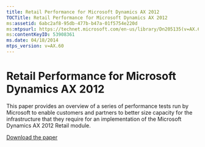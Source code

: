 ```yaml
---
title: Retail Performance for Microsoft Dynamics AX 2012
TOCTitle: Retail Performance for Microsoft Dynamics AX 2012
ms:assetid: 6abc2af8-95db-477b-b47a-01f5754e220d
ms:mtpsurl: https://technet.microsoft.com/en-us/library/Dn205135(v=AX.60)
ms:contentKeyID: 53908361
ms.date: 04/18/2014
mtps_version: v=AX.60
---
```


# Retail Performance for Microsoft Dynamics AX 2012 


This paper provides an overview of a series of performance tests run by Microsoft to enable customers and partners to better size capacity for the infrastructure that they require for an implementation of the Microsoft Dynamics AX 2012 Retail module.

[Download the paper](http://go.microsoft.com/fwlink/?linkid=298965)

  


